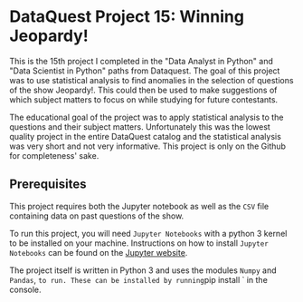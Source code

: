 # DataQuest Project 15: Winning Jeopardy!

This is the 15th project I completed in the "Data Analyst in Python" and "Data Scientist in Python" paths from Dataquest. The goal of this project was to use statistical analysis to find anomalies in the selection of questions of the show Jeopardy!. This could then be used to make suggestions of which subject matters to focus on while studying for future contestants.

The educational goal of the project was to apply statistical analysis to the questions and their subject matters. Unfortunately this was the lowest quality project in the entire DataQuest catalog and the statistical analysis was very short and not very informative. This project is only on the Github for completeness' sake.

## Prerequisites

This project requires both the Jupyter notebook as well as the `CSV` file containing data on past questions of the show.

To run this project, you will need `Jupyter Notebooks` with a python 3 kernel to be installed on your machine. Instructions on how to install `Jupyter Notebooks` can be found on the [Jupyter website](https://jupyter.org/install).

The project itself is written in Python 3 and uses the modules `Numpy` and `Pandas`, ` to run. These can be installed by running `pip install <name of module>` in the console.